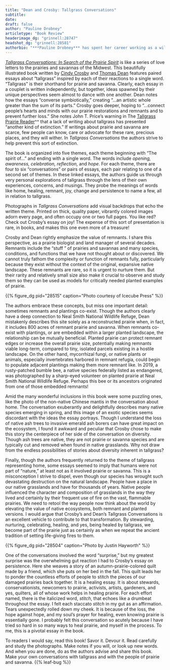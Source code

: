 ```yaml
---
title: "Dean and Crosby: Tallgrass Conversations"
subtitle:
date: 
draft: false
author: "Pauline Drobney"
articletype: "Book Review"
headerimage_dg: "grinnell:28747"
headshot_dg: "grinnell:28581"
authorbio: "***Pauline Drobney*** has spent her career working as a wildlife biologist to solve some of the knotty problems of land management. As the first Refuge Biologist for [Neal Smith National Wildlife Refuge](https://www.fws.gov/refuge/neal_smith/), Drobney was able to help develop a new refuge (and its natural landscape) from scratch, an exciting and challenging process! Born in Iowa’s Prairie Pothole region in [Pocahontas](https://pocahontasiowa.com/), she grew a deep appreciation of her farming heritage, and was introduced to prairie by her farmer grandfather during an unexpected trip to [Kalsow Prairie](http://www.watchablewildlifenwia.org/sites-Pocahontas-Kalsow-Weigert.htm), and by her hard-working, fun-loving, artist mother. Drobney’s love of prairie ecology and native plants took root in college when she attended Iowa Lakeside Laboratory and studied plant taxonomy. Drobney is now “livin’ the dream” with her husband, Scott Bryant, and her son, Ian, on 30 acres of savanna and prairie just a stone’s throw from the edge of the Neal Smith Refuge. "
---
```


*[Tallgrass Conversations: In Search of the Prairie Spirit](https://icecubepress.com/2019/11/14/tallgrass-conversations/)* is like a series of love letters to the prairies and savannas of the Midwest. This beautifully illustrated book written by [Cindy Crosby](https://tuesdaysinthetallgrass.wordpress.com/author/phrelanzer/) and [Thomas Dean](https://www.humanitiesiowa.org/thomas-dean) features paired essays about “tallgrass” inspired by each of their reactions to a single word. “Tallgrass” is their shorthand for prairie and savanna. Clearly, each essay in a couplet is written independently, but together, ideas spawned by their unique perspectives seem almost to dance with one another. Dean notes how the essays “converse symbiotically,” creating “…an artistic whole greater than the sum of its parts.” Crosby goes deeper, hoping to “…connect people’s hearts and minds with our prairie restorations and remnants and to prevent further loss.” She notes John T. Price’s warning in The [Tallgrass Prairie Reader](https://www.uipress.uiowa.edu/books/9781609382469/the-tallgrass-prairie-reader)^^ that a lack of writing about tallgrass has presented “another kind of extinction.” If writings about prairie and savanna are scarce, few people can know, care or advocate for these rare, precious places, and they will wither. In *Tallgrass Conversations* the authors strive to help prevent this sort of extinction.  

The book is organized into five themes, each theme beginning with “The spirit of…” and ending with a single word. The words include *opening, awareness, celebration, reflection,* and *hope*. For each theme, there are four to six “conversations” or pairs of essays, each pair relating to one of a second set of themes. In these linked essays, the authors guide us through very personal explorations of tallgrass through the lens of their own experiences, concerns, and musings. They probe the meanings of words like home, healing, remnant, joy, change and persistence to name a few, all in relation to tallgrass.  

Photographs in *Tallgrass Conversations* add visual backdrops that echo the written theme. Printed on thick, quality paper, vibrantly colored images adorn every page, and often occupy one or two full pages. You like red? Check out Crosby’s essay on joy! The expense of this sort of presentation is rare, in books, and makes this one even more of a treasure!  

Crosby and Dean rightly emphasize the value of remnants. I share this perspective, as a prairie biologist and land manager of several decades. Remnants include the “stuff ” of prairies and savannas and many species, conditions, and functions that we have not thought about or discovered. We cannot truly fathom the complexity or function of remnants fully, particularly because they exist without the context of the original, expansive native landscape. These remnants are rare, so it is urgent to nurture them. But their rarity and relatively small size also make it crucial to observe and study them so they can be used as models for critically needed planted examples of prairie.  

{{% figure_dg pid="28515" caption="Photo courtesy of Icecube Press" %}}

The authors embrace these concepts, but miss one important detail: sometimes remnants and plantings co-exist. Though the authors clearly have a deep connection to Neal Smith National Wildlife Refuge, Dean mistakenly describes this site solely as a reconstructed prairie when, in fact, it includes 800 acres of remnant prairie and savanna. When remnants co-exist with plantings, or are embedded within a larger planted landscape, the relationship can be mutually beneficial. Planted prairie can protect remnant edges or increase the overall prairie size, potentially making remnants viable long-term, compared to tiny, isolated parcels existing in a hostile landscape. On the other hand, mycorrhizal fungi, or native plants or animals, especially invertebrates harbored in remnant refugia, could begin to populate adjacent plantings making them more remnant like. In 2019, a rusty-patched bumble bee, a native species federally listed as endangered, was photographed by a sharp-eyed volunteer on planted prairie at Neal Smith National Wildlife Refuge. Perhaps this bee or its ancestors originated from one of those embedded remnants!  

Amid the many wonderful inclusions in this book were some puzzling ones, like the photo of the non-native Chinese mantis in the conversation about home. The conversation exuberantly and delightfully describes many native species emerging in spring, and this image of an exotic species seems discordant with the ideas the essay portrays. Though I understand the loss of native ash trees to invasive emerald ash borers can have great impact on the ecosystem, I found it awkward and peculiar that Crosby chose to make this story the centerpiece of her side of the conversation on diversity. Though ash trees are native, they are not prairie or savanna species and are typically cut and removed when found in native grasslands. Why not draw from the endless possibilities of stories about diversity inherent in tallgrass?  

Finally, though the authors frequently returned to the theme of tallgrass representing home, some essays seemed to imply that humans were not part of “nature,” at least not as it involved prairie or savanna. This is a misconception I strive to dispel, even though our species has wrought such devastating destruction on the natural landscape. People have a place in our native grasslands and have for thousands of years. Native people influenced the character and composition of grasslands in the way they lived and certainly by their frequent use of fire on the vast, flammable prairies. We need to retool the way people now think about the world by elevating the value of native ecosystems, both remnant and planted versions. I would argue that Crosby’s and Dean’s Tallgrass Conversations is an excellent vehicle to contribute to that transformation. By stewarding, nurturing, celebrating, healing, and yes, being healed by tallgrass, we become part of the prairie just as certainly as when we repeat the ancient tradition of setting life-giving fires to them.  

{{% figure_dg pid="28504" caption="Photo by Justin Hayworth" %}}

One of the conversations involved the word “surprise,” but my greatest surprise was the overwhelming gut reaction I had to Crosby’s essay on persistence. Here she weaves a story of an autumn-prairie-colored quilt made by a friend, which she puts on her bed in the fall. This quilt leads her to ponder the countless efforts of people to stitch the pieces of our damaged prairies back together. It is a healing essay. It is about stewards, conservationists, newcomers to prairie, activists, artists, gardeners, and yes, quilters, all of whose work helps in healing prairie. For each effort named, there is the italicized word, *stitch*, that echoes like a drumbeat throughout the essay. I felt each staccato *stitch* in my gut as an affirmation. Tears unexpectedly rolled down my cheek. It is because of the loss, the hope against hope, and my soul’s prayer for healing, even knowing prairie is essentially gone. I probably felt this conversation so acutely because I have tried so hard in so many ways to heal prairie, and myself in the process. To me, this is a pivotal essay in the book.  

To readers I would say, read this book! Savor it. Devour it. Read carefully and study the photographs. Make notes if you will, or look up new words. And when you are done, do as the authors advise and share this book. Make your own conversations with tallgrass and with the people of prairie and savanna. {{% leaf-bug %}}

